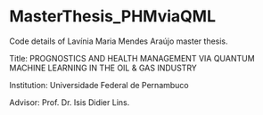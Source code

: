 # MasterThesis_PHMviaQML

Code details of Lavínia Maria Mendes Araújo master thesis.

Title: 
PROGNOSTICS AND HEALTH MANAGEMENT VIA QUANTUM MACHINE LEARNING IN THE OIL & GAS INDUSTRY

Institution:
Universidade Federal de Pernambuco 

Advisor:
Prof. Dr. Isis Didier Lins.
